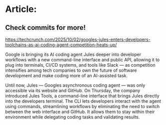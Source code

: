 # Article:

## Check commits for more!
https://techcrunch.com/2025/10/02/googles-jules-enters-developers-toolchains-as-ai-coding-agent-competition-heats-up/

Google is bringing its AI coding agent Jules deeper into developer workflows with a new command-line interface and public API, allowing it to plug into terminals, CI/CD systems, and tools like Slack — as competition intensifies among tech companies to own the future of software development and make coding more of an AI-assisted task.

Until now, Jules — Googles asynchronous coding agent — was only accessible via its website and GitHub. On Thursday, the company introduced Jules Tools, a command-line interface that brings Jules directly into the developers terminal. The CLI lets developers interact with the agent using commands, streamlining workflows by eliminating the need to switch between the web interface and GitHub. It allows them to stay within their environment while delegating coding tasks and validating results.